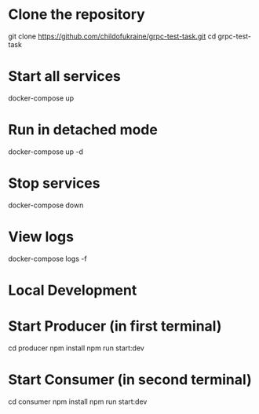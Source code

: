 # Clone the repository

git clone https://github.com/childofukraine/grpc-test-task.git
cd grpc-test-task

# Start all services

docker-compose up

# Run in detached mode

docker-compose up -d

# Stop services

docker-compose down

# View logs

docker-compose logs -f

# Local Development

# Start Producer (in first terminal)

cd producer
npm install
npm run start:dev

# Start Consumer (in second terminal)

cd consumer
npm install
npm run start:dev
